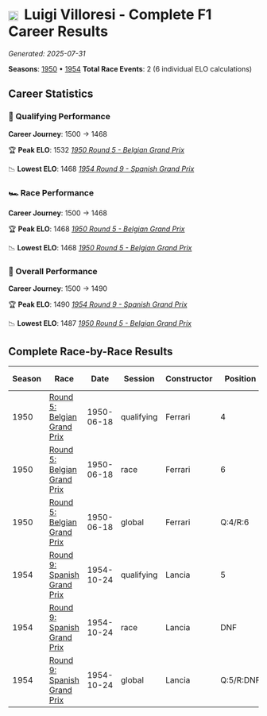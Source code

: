 # <img src="https://upload.wikimedia.org/wikipedia/commons/0/03/Flag_of_Italy.svg" alt="Italy" width="20" height="auto" style="vertical-align: middle; margin-right: 5px;" onerror="this.outerHTML='🇮🇹'; this.style.marginRight='5px';"/> Luigi Villoresi - Complete F1 Career Results

*Generated: 2025-07-31*

**Seasons**: [1950](../seasons/1950-season-report) • [1954](../seasons/1954-season-report)
**Total Race Events**: 2 (6 individual ELO calculations)

## Career Statistics

### 🏁 Qualifying Performance
**Career Journey**: 1500 → 1468

🏆 **Peak ELO**: 1532
   *[1950 Round 5 - Belgian Grand Prix](../seasons/1950-season-report#round-5-belgian-grand-prix)*

📉 **Lowest ELO**: 1468
   *[1954 Round 9 - Spanish Grand Prix](../seasons/1954-season-report#round-9-spanish-grand-prix)*

### 🏎️ Race Performance
**Career Journey**: 1500 → 1468

🏆 **Peak ELO**: 1468
   *[1950 Round 5 - Belgian Grand Prix](../seasons/1950-season-report#round-5-belgian-grand-prix)*

📉 **Lowest ELO**: 1468
   *[1950 Round 5 - Belgian Grand Prix](../seasons/1950-season-report#round-5-belgian-grand-prix)*

### 🌟 Overall Performance
**Career Journey**: 1500 → 1490

🏆 **Peak ELO**: 1490
   *[1954 Round 9 - Spanish Grand Prix](../seasons/1954-season-report#round-9-spanish-grand-prix)*

📉 **Lowest ELO**: 1487
   *[1950 Round 5 - Belgian Grand Prix](../seasons/1950-season-report#round-5-belgian-grand-prix)*


## Complete Race-by-Race Results

| Season | Race | Date | Session | Constructor | Position | Starting ELO | ELO Change | Final ELO | Teammate |
|--------|------|------|---------|-------------|----------|--------------|------------|-----------|----------|
| 1950 | [Round 5: Belgian Grand Prix](../seasons/1950-season-report#round-5-belgian-grand-prix) | 1950-06-18 | qualifying | Ferrari | 4 | 1500 | +32 | 1532 | <img src="https://upload.wikimedia.org/wikipedia/commons/0/03/Flag_of_Italy.svg" alt="Italy" width="20" height="auto" style="vertical-align: middle; margin-right: 5px;" onerror="this.outerHTML='🇮🇹'; this.style.marginRight='5px';"/> Alberto Ascari |
| 1950 | [Round 5: Belgian Grand Prix](../seasons/1950-season-report#round-5-belgian-grand-prix) | 1950-06-18 | race | Ferrari | 6 | 1500 | -32 | 1468 | <img src="https://upload.wikimedia.org/wikipedia/commons/0/03/Flag_of_Italy.svg" alt="Italy" width="20" height="auto" style="vertical-align: middle; margin-right: 5px;" onerror="this.outerHTML='🇮🇹'; this.style.marginRight='5px';"/> Alberto Ascari |
| 1950 | [Round 5: Belgian Grand Prix](../seasons/1950-season-report#round-5-belgian-grand-prix) | 1950-06-18 | global | Ferrari | Q:4/R:6 | 1500 | -13 | 1487 | <img src="https://upload.wikimedia.org/wikipedia/commons/0/03/Flag_of_Italy.svg" alt="Italy" width="20" height="auto" style="vertical-align: middle; margin-right: 5px;" onerror="this.outerHTML='🇮🇹'; this.style.marginRight='5px';"/> Alberto Ascari |
| 1954 | [Round 9: Spanish Grand Prix](../seasons/1954-season-report#round-9-spanish-grand-prix) | 1954-10-24 | qualifying | Lancia | 5 | 1500 | -32 | 1468 | <img src="https://upload.wikimedia.org/wikipedia/commons/0/03/Flag_of_Italy.svg" alt="Italy" width="20" height="auto" style="vertical-align: middle; margin-right: 5px;" onerror="this.outerHTML='🇮🇹'; this.style.marginRight='5px';"/> Alberto Ascari |
| 1954 | [Round 9: Spanish Grand Prix](../seasons/1954-season-report#round-9-spanish-grand-prix) | 1954-10-24 | race | Lancia | DNF | 1500 | N/A | 1500 | <img src="https://upload.wikimedia.org/wikipedia/commons/0/03/Flag_of_Italy.svg" alt="Italy" width="20" height="auto" style="vertical-align: middle; margin-right: 5px;" onerror="this.outerHTML='🇮🇹'; this.style.marginRight='5px';"/> Alberto Ascari |
| 1954 | [Round 9: Spanish Grand Prix](../seasons/1954-season-report#round-9-spanish-grand-prix) | 1954-10-24 | global | Lancia | Q:5/R:DNF | 1500 | -10 | 1490 | <img src="https://upload.wikimedia.org/wikipedia/commons/0/03/Flag_of_Italy.svg" alt="Italy" width="20" height="auto" style="vertical-align: middle; margin-right: 5px;" onerror="this.outerHTML='🇮🇹'; this.style.marginRight='5px';"/> Alberto Ascari |
